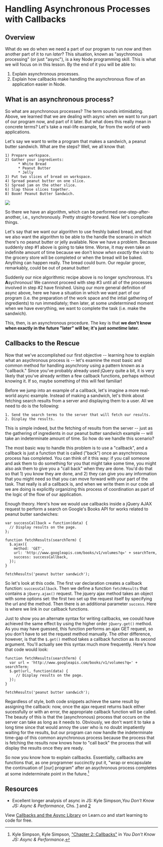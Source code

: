 Handling Asynchronous Processes with Callbacks
===============================================

## Overview 

What do we do when we need a part of our program to run *now* and then another part of it to run *later*? This situation, known as "asychronous processing" (or just "async"), is a key Node programming skill. This is what we will focus on in this lesson. By the end of it you will be able to:

1. Explain asynchronous processes.
2. Explain how callbacks make handling the asynchronous flow of an application easier in Node.

## What is an asynchronous process?

So what are asynchronous processes? The term sounds intimidating. Above, we learned that we are dealing with async when we want to run part of our program now, and part of it later. But what does this really mean in concrete terms? Let's take a real-life example, far from the world of web applications.

Let's say we want to write a program that makes a sandwich, a peanut butter sandwich. What are the steps? Well, we all know that:

```
1) Prepare workspace.  
2) Gather your ingredients:   
      * White Bread
      * Peanut Butter
      * Jelly
3) Put two slices of bread on workspace.
4) Spread peanut butter on one slice.
5) Spread jam on the other slice.
6) Slap those slices together.
8) Boom! Peanut Butter Sandwich.
```

![](https://curriculum-content.s3.amazonaws.com/node-js/peanutbutter.gif)

So there we have an algorithm, which can be performed one-step-after-another, i.e., synchronously. Pretty straight-forward. Now let's complicate things.

Let's say that we want our algorithm to use freshly baked bread, and that we also want the algorithm to be able to the handle the scenario in which there's no peanut butter or jelly available.
Now we have a problem. Because suddenly step #1 above is going to take time. Worse, it may even take an indefinite amount of time because we don't know *when exactly* the visit to the grocery store will be completed or when the bread will be baked. Anything can happen really. The bread could burn. Our regular grocer, remarkably, could be out of peanut butter!

Suddenly our nice algorithmic recipe above is no longer synchronous. It's **A**sychronous! We cannnot proceed with step #3 until all of the processes involved in step #2 have finished. Using our more general definition of async above, here we have a situation in which we want part of our program (i.e. the preparation of the work space and the intial gathering of ingredients) to run immediately; then later, at some undetermined moment when we have everything, we want to complete the task (i.e. make the sandwich).

This, then, is an asynchronous procedure. The key is that **we don't know when exactly in the future "later" will be; it's just *sometime* later.**

## Callbacks to the Rescue

Now that we've accomplished our first objective -- learning how to explain what an asychronous process is -- let's examine the most basic and common method for handling asynchrony using a pattern known as a "callback." Since you've probably already used jQuery quite a bit, it is very likely that you've already written a few callback functions, perhaps without knowing it. If so, maybe something of this will feel familiar!

Before we jump into an example of a callback, let's imagine a more real-world async example. Instead of making a sandwich, let's think about fetching search results from a server and displaying them to a user. All we need to do is the following:

```
1. Send the search terms to the server that will fetch our results.
2. Display the results.
```

This is simple indeed, but the fetching of results from the server -- just as the gathering of ingredients in our peanut butter sandwich example -- will take an indeterminate amount of time. So how do we handle this scenario?

The most basic way to handle this problem is to use a "callback", and a callback is just a function that is called ("back") once an asynchronous process has completed. You can think of it this way: if you call someone and ask them to do something for you that might take some time, you might also ask them to give you a "call back" when they are done. You'd do that so that 1) you know they are done, and 2) they can give you any information that you might need so that you can move forward with your part of the task. That really is all a callback is, and when we write them in our code all we are doing is explicitly organizing this process of coordination as part of the logic of the flow of our application.

Enough theory. Here's how we would use callbacks inside a jQuery AJAX request to perform a search on Google's Books API for works related to peanut butter sandwiches:

```
var successCallback = function(data) {
  // Display results on the page.
};

function fetchResults(searchTerm) {
  $.ajax({
    method: 'GET',
    url: 'http://www.googleapis.com/books/v1/volumes?q=' + searchTerm,
    success: successCallback,
  });
}

fetchResults('peanut butter sandwich');
```

So let's look at this code. The first var declaration creates a callback function: `successCallback`. Then we define a function `fetchResults` that contains a `jQuery.ajax()` request. The jquery ajax method takes an object with some options set: the first two set up the request itself by specifying the url and the method. Then there is an additional parameter `success`. Here is where we link in our callback functions.

Just to show you an alternate syntax for writing callbacks, we coould have achieved the same effect by using the higher order `jQuery.get()` method. As you may have guessed, this function performs an ajax GET request, so you don't have to set the request method manually. The other difference, however, is that the `$.get()` method takes a callback function as its second argument. You'll actually see this syntax much more frequently. Here's how that code would look:

```
function fetchResults(searchTerm) {
  var url = 'http://www.googleapis.com/books/v1/volumes?q=' + searchTerm;
  $.get(url, function(data) {
     // Display results on the page.
  });
}

fetchResults('peanut butter sandwich');
```

Regardless of style, both code snippets achieve the same result by assigning the callback: now, once the ajax request returns back either sucessfully or with an error, the appropriate callback function will be called. The beauty of this is that the (asynchronous) process that occurs on the server can take as long as it needs to. Obviously, we don't want it to take a long time since that would annoy the user who is no doubt impatiently waiting for the results, but our program can now handle the indeterminate time-gap of this common asynchronous process because the process that is fetching the results now knows how to "call back" the process that will display the results once they are ready.

So now you know how to explain callbacks. Essentially, callbacks are functions that, as one programner succinctly put it, "wrap or encapsulate the continuation of [our] program" after an asychronous process completes at some indeterminate point in the future.[^1]

## Resources

* Excellent longer analysis of async in JS: Kyle Simpson,*You Don't Know JS: Async & Performance*, Chs. [1](https://github.com/getify/You-Dont-Know-JS/blob/master/async%20&%20performance/ch1.md) and [2](https://github.com/getify/You-Dont-Know-JS/blob/master/async%20&%20performance/ch2.md)

[^1]: Kyle Simpson, Kyle Simpson, ["Chapter 2: Callbacks"](https://github.com/getify/You-Dont-Know-JS/blob/master/async%20&%20performance/ch1.md) in *You Don't Know JS: Async & Performance*.

<p class='util--hide'>View <a href='https://learn.co/lessons/node-js-callbacks-readme'>Callbacks and the Async Library</a> on Learn.co and start learning to code for free.</p>
